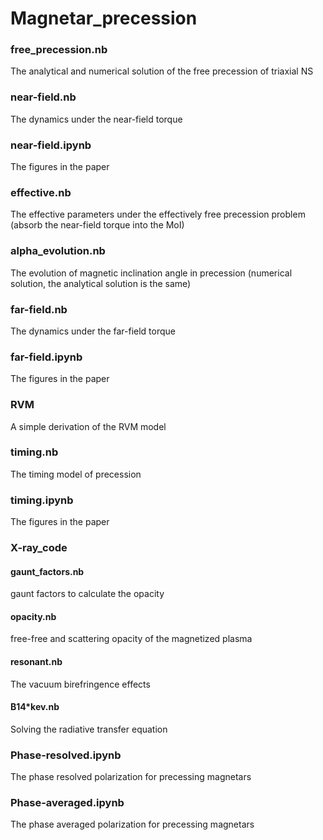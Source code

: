 # Magnetar_precession

### free_precession.nb

The analytical and numerical solution of the free precession of triaxial NS

### near-field.nb

The dynamics under the near-field torque

### near-field.ipynb

The figures in the paper 

### effective.nb

The effective parameters under the effectively free precession problem (absorb the near-field torque into the MoI)

### alpha_evolution.nb

The evolution of magnetic inclination angle in precession (numerical solution, the analytical solution is the same)

### far-field.nb

The dynamics under the far-field torque

### far-field.ipynb

The figures in the paper

### RVM

A simple derivation of the RVM model 

### timing.nb

The timing model of precession

### timing.ipynb

The figures in the paper

### X-ray_code

#### gaunt_factors.nb

gaunt factors to calculate the opacity

#### opacity.nb

free-free and scattering opacity of the magnetized plasma

#### resonant.nb

The vacuum birefringence effects

#### B14*kev.nb

Solving the radiative transfer equation 

### Phase-resolved.ipynb

The phase resolved polarization for precessing magnetars

### Phase-averaged.ipynb

The phase averaged polarization for precessing magnetars


